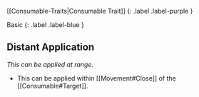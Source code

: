 
[[Consumable-Traits|Consumable Trait]]
{: .label .label-purple }

Basic
{: .label .label-blue }
## Distant Application
*This can be applied at range.*
* This can be applied within [[Movement#Close]] of the [[Consumable#Target]].

